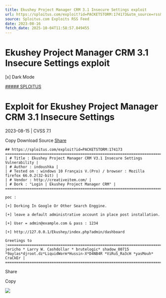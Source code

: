 ```yaml
---
title: Ekushey Project Manager CRM 3.1 Insecure Settings exploit
url: https://sploitus.com/exploit?id=PACKETSTORM:174173&utm_source=rss&utm_medium=rss
source: Sploitus.com Exploits RSS Feed
date: 2023-08-16
fetch_date: 2025-10-04T11:58:57.849455
---
```


# Ekushey Project Manager CRM 3.1 Insecure Settings exploit

[x]
Dark Mode

[##### SPLOITUS](/)

# Exploit for Ekushey Project Manager CRM 3.1 Insecure Settings

2023-08-15 | CVSS 7.1

Copy
Download
Source
[Share](#share-url)

```
## https://sploitus.com/exploit?id=PACKETSTORM:174173
====================================================================================================================================
| # Title : Ekushey Project Manager CRM V3.1 Insecure Settings Vulnerability |
| # Author : indoushka |
| # Tested on : windows 10 Français V.(Pro) / browser : Mozilla firefox 66.0.2(32-bit) |
| # Vendor : http://creativeitem.com/ |
| # Dork : "Login | Ekushey Project Manager CRM" |
====================================================================================================================================

poc :

[+] Dorking İn Google Or Other Search Enggine.

[+] leave a default administrative account in place post installation.

[+] User = admin@example.com & pass : 1234

[+] http://127.0.0.1/Ekushey/index.php?admin/dashboard

Greetings to :=========================================================================================================================
jericho * Larry W. Cashdollar * brutelogic* shadow_00715 *9aylas*djroot.dz*LiquidWorm*Hussin-X*D4NB4R *ViRuS_Ra3cH *yasMouh* CraCkEr |
=======================================================================================================================================
```

Share

Copy

![](https://mc.yandex.ru/watch/54912310)